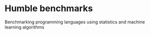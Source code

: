# Humble benchmarks
Benchmarking programming languages using statistics and machine learning algorithms
